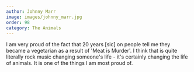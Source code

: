 ```yaml
---
author: Johnny Marr
image: images/johnny_marr.jpg
order: 98
category: The Animals
---
```


I am very proud of the fact that 20 years [sic] on people tell me they became a vegetarian as a result of 'Meat is Murder'. I think that is quite literally rock music changing someone's life - it's certainly changing the life of animals. It is one of the things I am most proud of.
